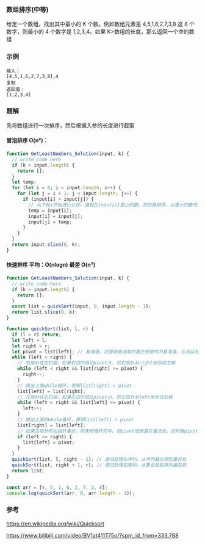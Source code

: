 ### 数组排序(中等)

给定一个数组，找出其中最小的 K 个数。例如数组元素是 4,5,1,6,2,7,3,8 这 8 个数字，则最小的 4 个数字是 1,2,3,4。如果 K>数组的长度，那么返回一个空的数组

### 示例

```
输入：
[4,5,1,6,2,7,3,8],4
复制
返回值：
[1,2,3,4]
```

### 题解

先将数组进行一次排序，然后根据入参的长度进行截取

#### 冒泡排序 O(n²)：

```js
function GetLeastNumbers_Solution(input, k) {
  // write code here
  if (k > input.length) {
    return [];
  }
  let temp;
  for (let i = 0; i < input.length; i++) {
    for (let j = i + 1; j < input.length; j++) {
      if (input[i] > input[j]) {
        // 从下标i开始进行比较，遇到比input[i]更小的数，则交换顺序，以更小的数作为基准值，继续比较
        temp = input[i];
        input[i] = input[j];
        input[j] = temp;
      }
    }
  }
  return input.slice(0, k);
}
```

#### 快速排序 平均：O(nlogn) 最差 O(n²)

```js
function GetLeastNumbers_Solution(input, k) {
  // write code here
  if (k > input.length) {
    return [];
  }
  const list = quickSort(input, 0, input.length - 1);
  return list.slice(0, k);
}

function quickSort(list, l, r) {
  if (l > r) return;
  let left = l;
  let right = r;
  let pivot = list[left]; // 基准值，这里随意选取的最左侧值作为基准值。应当从右指针开始比较
  while (left < right) {
    // 右指针往左扫描，如果右边的值比pivot大，则右指针从right坐标往左移
    while (left < right && list[right] >= pivot) {
      right--;
    }
    // 跳出上面while循环，表明list[right] < pivot
    list[left] = list[right];
    // 左指针往右扫描，如果左边的值比pivot小，则左指针从left坐标往右移
    while (left < right && list[left] <= pivot) {
      left++;
    }
    // 跳出上面的while循环，表明list[left] > pivot
    list[right] = list[left];
    // 如果左指针和右指针重合，则表明循环完毕。将pivot值放置在重合处。这时候pivot左侧的值一定小于pivot，右侧的值大于pivot
    if (left >= right) {
      list[left] = pivot;
    }
  }
  quickSort(list, l, right - 1); // 递归处理左序列，从序列最左侧到重合处
  quickSort(list, right + 1, r); // 递归处理右序列，从重合处到序列最右侧
  return list;
}

const arr = [4, 5, 1, 6, 2, 7, 3, 8];
console.log(quickSort(arr, 0, arr.length - 1));
```

### 参考

https://en.wikipedia.org/wiki/Quicksort

https://www.bilibili.com/video/BV1at411T75o/?spm_id_from=333.788
